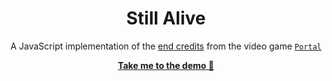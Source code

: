 <h1 align="center">Still Alive</h1>
<p align="center">A JavaScript implementation of the <a href="https://web.archive.org/web/20210929222906/https://www.youtube.com/watch?v=Y6ljFaKRTrI">end credits</a> from the video game <a href="https://en.wikipedia.org/wiki/Portal_(video_game)"><code>Portal</code></a></p>
<p align="center"><a href="https://victorwesterlund.github.io/still-alive/"><strong>Take me to the demo 🍰</strong></a></p>
